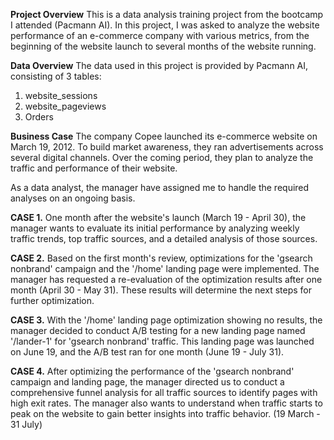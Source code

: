 **Project Overview**
This is a data analysis training project from the bootcamp I attended (Pacmann AI). In this project, I was asked to analyze the website performance of an e-commerce company with various metrics, from the beginning of the website launch to several months of the website running.

**Data Overview**
The data used in this project is provided by Pacmann AI, consisting of 3 tables:
1. website_sessions
2. website_pageviews
3. Orders

**Business Case**
The company Copee launched its e-commerce website on March 19, 2012. To build market awareness, they ran advertisements across several digital channels. Over the coming period, they plan to analyze the traffic and performance of their website.

As a data analyst, the manager have assigned me to handle the required analyses on an ongoing basis.

**CASE 1.** One month after the website's launch (March 19 - April 30), the manager wants to evaluate its initial performance by analyzing weekly traffic trends, top traffic sources, and a detailed analysis of those sources.

**CASE 2.** Based on the first month's review, optimizations for the 'gsearch nonbrand' campaign and the '/home' landing page were implemented. The manager has requested a re-evaluation of the optimization results after one month (April 30 - May 31). These results will determine the next steps for further optimization.

**CASE 3.** With the '/home' landing page optimization showing no results, the manager decided to conduct A/B testing  for a new landing page named '/lander-1' for 'gsearch nonbrand' traffic.  This landing page was launched on June 19, and the A/B test ran for one month (June 19 - July 31).

**CASE 4.** After optimizing the performance of the 'gsearch nonbrand' campaign and landing page, the manager directed us to conduct a comprehensive funnel analysis for all traffic sources to identify pages with high exit rates. The manager also wants to understand when traffic starts to peak on the website to gain better insights into traffic behavior. (19 March - 31 July)
